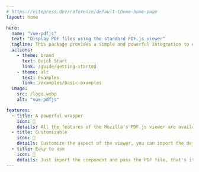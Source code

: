 ```yaml
---
# https://vitepress.dev/reference/default-theme-home-page
layout: home

hero:
  name: "vue-pdfjs"
  text: "Display PDF files using the standard PDF.js viewer"
  tagline: This package provides a simple and powerful integration to embed the PDF,js viewer in Vue applications.
  actions:
    - theme: brand
      text: Quick Start
      link: /guide/getting-started
    - theme: alt
      text: Examples
      link: /examples/basic-examples
  image:
    src: /logo.webp
    alt: "vue-pdfjs"

features:
  - title: A powerful wrapper
    icon: 💯
    details: All the features of the Mozilla's PDF.js viewer are available.
  - title: Customizable
    icon: 🎨
    details: Customize the aspect of the viewer, you can import the default style or create your own.
  - title: Easy to use
    icon: 🚀
    details: Just import the component and pass the PDF file, that's it!
---
```


<style>
:root {
  --vp-home-hero-name-color: transparent !important;
  --vp-home-hero-name-background: -webkit-linear-gradient(45deg, #3fb984 45%, #31475e) !important;

  --vp-home-hero-image-background-image: linear-gradient(45deg, #3fb984 50%, #31475e 50%) !important;
  --vp-home-hero-image-filter: blur(44px) !important;
}

@media (min-width: 640px) {
  :root {
    --vp-home-hero-image-filter: blur(56px) !important;
  }
}

@media (min-width: 960px) {
  :root {
    --vp-home-hero-image-filter: blur(68px) !important;
  }
}
</style>
